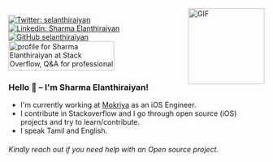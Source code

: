 <img align="right" alt="GIF" src="https://media.giphy.com/media/du3J3cXyzhj75IOgvA/giphy.gif" width="150"/>

[![Twitter: selanthiraiyan](https://img.shields.io/twitter/follow/selanthiraiyan?style=social)](https://twitter.com/selanthiraiyan)
[![Linkedin: Sharma Elanthiraiyan](https://img.shields.io/badge/-selanthiraiyan-blue?style=flat-square&logo=Linkedin&logoColor=white&link=https://www.linkedin.com/in/selanthiraiyan/)](https://www.linkedin.com/in/selanthiraiyan/)
[![GitHub selanthiraiyan](https://img.shields.io/github/followers/selanthiraiyan?label=follow&style=social)](https://github.com/selanthiraiyan/)
<br>
<a href="https://stackoverflow.com/users/396415/selanthiraiyan"><img src="https://stackoverflow.com/users/flair/396415.png" width="208" height="58" alt="profile for Sharma Elanthiraiyan at Stack Overflow, Q&amp;A for professional and enthusiast programmers" title="profile for Sharma Elanthiraiyan at Stack Overflow, Q&amp;A for professional and enthusiast programmers"></a>

### Hello 👋 –  I'm Sharma Elanthiraiyan!
  

- I'm currently working at <a href="https://www.linkedin.com/company/mokriya.com">Mokriya</a> as an iOS Engineer.
- I contribute in Stackoverflow and I go through open source (iOS) projects and try to learn/contribute. 
- I speak Tamil and English.

###### Kindly reach out if you need help with an Open source project.

